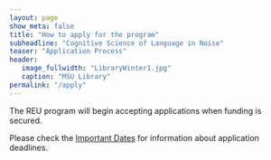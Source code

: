 ```yaml
---
layout: page
show_meta: false
title: "How to apply for the program"
subheadline: "Cognitive Science of Language in Noise"
teaser: "Application Process"
header:
   image_fullwidth: "LibraryWinter1.jpg"
   caption: "MSU Library"
permalink: "/apply"
---
```

The REU program will begin accepting applications when funding is secured.

Please check the [Important Dates](/apply/dates) for information about application deadlines.
